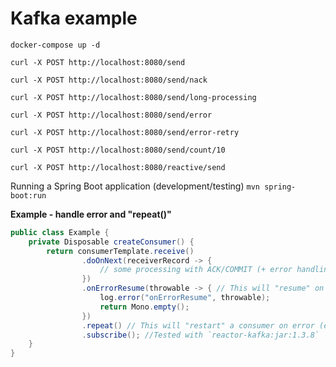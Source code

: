 # Kafka example

`docker-compose up -d`

`curl -X POST http://localhost:8080/send`

`curl -X POST http://localhost:8080/send/nack`

`curl -X POST http://localhost:8080/send/long-processing`

`curl -X POST http://localhost:8080/send/error`

`curl -X POST http://localhost:8080/send/error-retry`

`curl -X POST http://localhost:8080/send/count/10`

`curl -X POST http://localhost:8080/reactive/send`

Running a Spring Boot application (development/testing)
`mvn spring-boot:run`

**Example - handle error and "repeat()"**
```java
public class Example {
    private Disposable createConsumer() {
        return consumerTemplate.receive()
                .doOnNext(receiverRecord -> { 
                    // some processing with ACK/COMMIT (+ error handling for processing)
                })
                .onErrorResume(throwable -> { // This will "resume" on error for "repeat()"
                    log.error("onErrorResume", throwable);
                    return Mono.empty();
                })
                .repeat() // This will "restart" a consumer on error (e.g. CommitFailedException)
                .subscribe(); //Tested with `reactor-kafka:jar:1.3.8`
    }
}
```